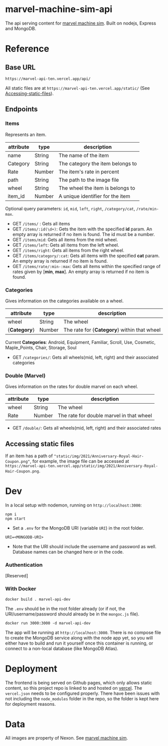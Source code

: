 # marvel-machine-sim-api

The api serving content for [marvel machine sim](https://github.com/Aearsears/marvel_machine_sim). Built on nodejs, Express and MongoDB.

# Reference

## Base URL
``https://marvel-api-ten.vercel.app/api/``

All static files are at ``https://marvel-api-ten.vercel.app/static/`` (See [Accessing-static-files](#accessing-static-files)).

## Endpoints

### Items
Represents an item.

| attribute | type   | description                      |
|-----------|--------|----------------------------------|
| name      | String | The name of the item             |
| Category  | String | The category the item belongs to |
| Rate      | Number | The item's rate in percent       |
| path      | String | The path to the image file       |
| wheel     | String | The wheel the item is belongs to |
| item_id   | Number | A unique identifier for the item |


Optional query parameters: ``id``, ``mid``, ``left``, ``right``, ``/category/cat``, ``/rate/min-max``.


- GET ``/items/`` : Gets all items
- GET ``/items/:id(\d+)``: Gets the item with the specified **id** param. An empty array is returned if no item is found. The id must be a number.
- GET ``/items/mid``: Gets all items from the mid wheel.
- GET ``/items/left``: Gets all items from the left wheel.
- GET ``/items/right``: Gets all items from the right wheel.
- GET ``/items/category/:cat``: Gets all items with the specified **cat** param. An empty array is returned if no item is found.
- GET ``/items/rate/:min-:max``: Gets all items within the specified range of rates given by [**min**, **max**]. An empty array is returned if no item is found.


### Categories
Gives information on the categories available on a wheel.

| attribute | type   | description                      |
|-----------|--------|----------------------------------|
| wheel     | String | The wheel                        |
| {**Category**} | Number | The rate for {**Category**} within that wheel |

Current **Categories**: Android, Equipment, Familiar, Scroll, Use, Cosmetic, Maple_Points, Chair, Storage, Soul

- GET ``/categories/``: Gets all wheels(mid, left, right) and their associated categories

### Double (Marvel)
Gives information on the rates for double marvel on each wheel.

| attribute | type   | description                      |
|-----------|--------|----------------------------------|
| wheel     | String | The wheel                        |
| Rate | Number | The rate for double marvel in that wheel |

- GET ``/double/``: Gets all wheels(mid, left, right) and their associated rates

## Accessing static files
If an item has a path of ``"static/img/2021/Anniversary-Royal-Hair-Coupon.png"``, for example, the image file can be accessed at ``https://marvel-api-ten.vercel.app/static/img/2021/Anniversary-Royal-Hair-Coupon.png``.

# Dev
In a local setup with nodemon, running on ``http://localhost:3000``:
```
npm i
npm start
```
- Set a ``.env`` for the MongoDB URI (variable ``URI``) in the root folder.

```
URI=<MONGODB-URI>
```

- Note that the URI should include the username and password as well. Database names can be changed here or in the code.

### Authentication

[Reserved]

### With Docker
``docker build . marvel-api-dev``


The ``.env`` should be in the root folder already (or if not, the URI/username/password should already be in the ``mongoc.js`` file).


``docker run 3000:3000 -d marvel-api-dev``

The app will be running at ``http://localhost:3000``. There is no compose file to create the MongoDB service along with the node app yet, so you will either have to build and run it yourself once this container is running, or connect to a non-local database (like MongoDB Atlas).

# Deployment
The frontend is being served on Github pages, which only allows static content, so this project repo is linked to and hosted on [vercel](https://vercel.com/home). The ``vercel.json`` needs to be configured properly. There have been issues with not including the ``node_modules`` folder in the repo, so the folder is kept here for deployment reasons.

# Data
All images are property of Nexon. See [marvel machine sim](https://github.com/Aearsears/marvel_machine_sim).
